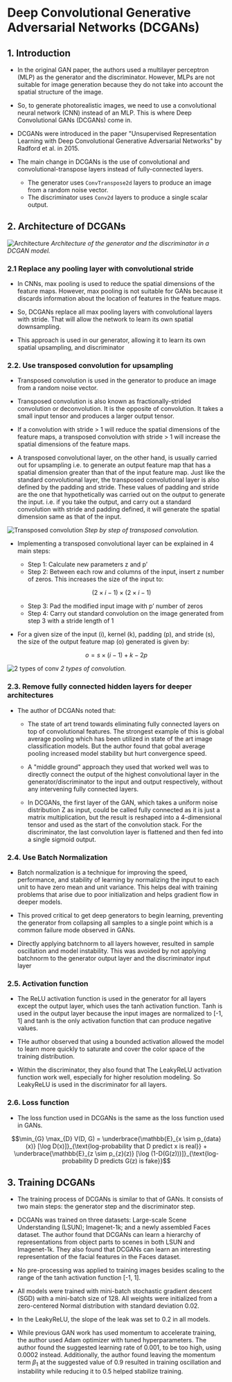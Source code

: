 # **Deep Convolutional Generative Adversarial Networks (DCGANs)**

## **1. Introduction**

- In the original GAN paper, the authors used a multilayer perceptron (MLP) as the generator and the discriminator. However, MLPs are not suitable for image generation because they do not take into account the spatial structure of the image.

- So, to generate photorealistic images, we need to use a convolutional neural network (CNN) instead of an MLP. This is where Deep Convolutional GANs (DCGANs) come in.

- DCGANs were introduced in the paper "Unsupervised Representation Learning with Deep Convolutional Generative Adversarial Networks" by Radford et al. in 2015.

- The main change in DCGANs is the use of convolutional and convolutional-transpose layers instead of fully-connected layers.
  - The generator uses `ConvTranspose2d` layers to produce an image from a random noise vector.
  - The discriminator uses `Conv2d` layers to produce a single scalar output.

## **2. Architecture of DCGANs**

![Architecture](https://www.researchgate.net/publication/343597759/figure/fig4/AS:923532934529034@1597198818441/The-architecture-of-the-generator-and-the-discriminator-in-a-DCGAN-model-FSC-is-the.ppm)
*Architecture of the generator and the discriminator in a DCGAN model.*

### **2.1 Replace any pooling layer with convolutional stride**

- In CNNs, max pooling is used to reduce the spatial dimensions of the feature maps. However, max pooling is not suitable for GANs because it discards information about the location of features in the feature maps.

- So, DCGANs replace all max pooling layers with convolutional layers with stride. That will allow the network to learn its own spatial downsampling.

- This approach is used in our generator, allowing it to learn its own spatial upsampling, and discriminator

### **2.2. Use transposed convolution for upsampling**

- Transposed convolution is used in the generator to produce an image from a random noise vector.

- Transposed convolution is also known as fractionally-strided convolution or deconvolution. It is the opposite of convolution. It takes a small input tensor and produces a larger output tensor.

- If a convolution with stride > 1 will reduce the spatial dimensions of the feature maps, a transposed convolution with stride > 1 will increase the spatial dimensions of the feature maps.

- A transposed convolutional layer, on the other hand, is usually carried out for upsampling i.e. to generate an output feature map that has a spatial dimension greater than that of the input feature map. Just like the standard convolutional layer, the transposed convolutional layer is also defined by the padding and stride. These values of padding and stride are the one that hypothetically was carried out on the output to generate the input. i.e. if you take the output, and carry out a standard convolution with stride and padding defined, it will generate the spatial dimension same as that of the input.

![Transposed convolution](https://i0.wp.com/nttuan8.com/wp-content/uploads/2020/04/t2.png?resize=1536%2C366&ssl=1)
*Step by step of transposed convolution.*

- Implementing a transposed convolutional layer can be explained in 4 main steps:
  - Step 1: Calculate new parameters z and p’
  - Step 2: Between each row and columns of the input, insert z number of zeros. This increases the size of the input to:
  
  ```math
  (2 \times i-1) \times (2 \times i-1)
  ```

  - Step 3: Pad the modified input image with p’ number of zeros
  - Step 4: Carry out standard convolution on the image generated from step 3 with a stride length of 1

- For a given size of the input (i), kernel (k), padding (p), and stride (s), the size of the output feature map (o) generated is given by:

```math
o = s \times (i-1) + k - 2p
```

![2 types of conv](https://miro.medium.com/v2/resize:fit:720/format:webp/1*zbVS6lHvo9J4aRZeE-77lA.png)
*2 types of convolution.*

### **2.3. Remove fully connected hidden layers for deeper architectures**

- The author of DCGANs noted that:
  - The state of art trend towards eliminating fully connected layers on top of convolutional features. The strongest example of this is global average pooling which has been utilized in state of the art image classification models. But the author found that gobal average pooling increased model stability but hurt convergence speed.

  - A "middle ground" approach they used that worked well was to directly connect the output of the highest convolutional layer in the generator/discriminator to the input and output respectively, without any intervening fully connected layers.

  - In DCGANs, the first layer of the GAN, which takes a uniform noise distribution Z as input, could be called fully connected as it is just a matrix multiplication, but the result is reshaped into a 4-dimensional tensor and used as the start of the convolution stack. For the discriminator, the last convolution layer is flattened and then fed into a single sigmoid output.

### **2.4. Use Batch Normalization**

- Batch normalization is a technique for improving the speed, performance, and stability of learning by normalizing the input to each unit to have zero mean and unit variance. This helps deal with training problems that arise due to poor initialization and helps gradient flow in deeper models.

- This proved critical to get deep generators to begin learning, preventing the generator from collapsing all samples to a single point which is a common failure mode observed in GANs.

- Directly applying batchnorm to all layers however, resulted in sample oscillation and model instability. This was avoided by not applying batchnorm to the generator output layer and the discriminator input layer

### **2.5. Activation function**

- The ReLU activation function is used in the generator for all layers except the output layer, which uses the tanh activation function. Tanh is used in the output layer because the input images are normalized to [-1, 1] and tanh is the only activation function that can produce negative values.

- THe author observed that using a bounded activation allowed the model to learn more quickly to saturate and cover the color space of the training distribution.

- Within the discriminator, they also found that The LeakyReLU activation function work
well, especially for higher resolution modeling. So LeakyReLU is used in the discriminator for all layers.

### **2.6. Loss function**

- The loss function used in DCGANs is the same as the loss function used in GANs.

```math
\min_{G} \max_{D} V(D, G) = \underbrace{\mathbb{E}_{x \sim p_{data}(x)} [\log D(x)]}_{\text{log-probability that D predict x is real}} + \underbrace{\mathbb{E}_{z \sim p_{z}(z)} [\log (1-D(G(z)))]}_{\text{log-probability D predicts G(z) is fake}}
```

## **3. Training DCGANs**

- The training process of DCGANs is similar to that of GANs. It consists of two main steps: the generator step and the discriminator step.

- DCGANs was trained on three datasets: Large-scale Scene Understanding (LSUN); Imagenet-1k; and a newly assembled Faces dataset. The author found that DCGANs can learn a hierarchy of representations from object parts to scenes in both LSUN and Imagenet-1k. They also found that DCGANs can learn an interesting representation of the facial features in the Faces dataset.

- No pre-processing was applied to training images besides scaling to the range of the tanh activation function [-1, 1].

- All models were trained with mini-batch stochastic gradient descent (SGD) with a mini-batch size of 128. All weights were initialized from a zero-centered Normal distribution with standard deviation 0.02.

- In the LeakyReLU, the slope of the leak was set to 0.2 in all models.

- While previous GAN work has used momentum to accelerate training, the author used Adam optimizer with tuned hyperparameters. The author found the suggested learning rate of 0.001, to be too high, using 0.0002 instead. Additionally, the author found leaving the momentum term $\beta_1$ at the suggested value of 0.9 resulted in training oscillation and instability while reducing it to 0.5 helped stabilize training.
